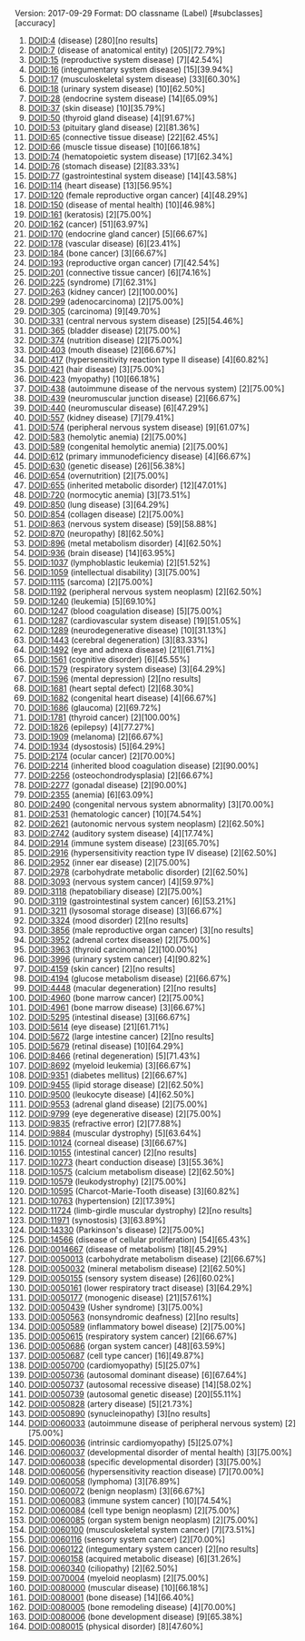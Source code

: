 Version: 2017-09-29
Format: DO classname (Label) [#subclasses][accuracy]

1. [DOID:4](markdown/DOID_4.md) (disease) [280][no results]
1. [DOID:7](markdown/DOID_7.md) (disease of anatomical entity) [205][72.79%]
1. [DOID:15](markdown/DOID_15.md) (reproductive system disease) [7][42.54%]
1. [DOID:16](markdown/DOID_16.md) (integumentary system disease) [15][39.94%]
1. [DOID:17](markdown/DOID_17.md) (musculoskeletal system disease) [33][60.30%]
1. [DOID:18](markdown/DOID_18.md) (urinary system disease) [10][62.50%]
1. [DOID:28](markdown/DOID_28.md) (endocrine system disease) [14][65.09%]
1. [DOID:37](markdown/DOID_37.md) (skin disease) [10][35.79%]
1. [DOID:50](markdown/DOID_50.md) (thyroid gland disease) [4][91.67%]
1. [DOID:53](markdown/DOID_53.md) (pituitary gland disease) [2][81.36%]
1. [DOID:65](markdown/DOID_65.md) (connective tissue disease) [22][62.45%]
1. [DOID:66](markdown/DOID_66.md) (muscle tissue disease) [10][66.18%]
1. [DOID:74](markdown/DOID_74.md) (hematopoietic system disease) [17][62.34%]
1. [DOID:76](markdown/DOID_76.md) (stomach disease) [2][83.33%]
1. [DOID:77](markdown/DOID_77.md) (gastrointestinal system disease) [14][43.58%]
1. [DOID:114](markdown/DOID_114.md) (heart disease) [13][56.95%]
1. [DOID:120](markdown/DOID_120.md) (female reproductive organ cancer) [4][48.29%]
1. [DOID:150](markdown/DOID_150.md) (disease of mental health) [10][46.98%]
1. [DOID:161](markdown/DOID_161.md) (keratosis) [2][75.00%]
1. [DOID:162](markdown/DOID_162.md) (cancer) [51][63.97%]
1. [DOID:170](markdown/DOID_170.md) (endocrine gland cancer) [5][66.67%]
1. [DOID:178](markdown/DOID_178.md) (vascular disease) [6][23.41%]
1. [DOID:184](markdown/DOID_184.md) (bone cancer) [3][66.67%]
1. [DOID:193](markdown/DOID_193.md) (reproductive organ cancer) [7][42.54%]
1. [DOID:201](markdown/DOID_201.md) (connective tissue cancer) [6][74.16%]
1. [DOID:225](markdown/DOID_225.md) (syndrome) [7][62.31%]
1. [DOID:263](markdown/DOID_263.md) (kidney cancer) [2][100.00%]
1. [DOID:299](markdown/DOID_299.md) (adenocarcinoma) [2][75.00%]
1. [DOID:305](markdown/DOID_305.md) (carcinoma) [9][49.70%]
1. [DOID:331](markdown/DOID_331.md) (central nervous system disease) [25][54.46%]
1. [DOID:365](markdown/DOID_365.md) (bladder disease) [2][75.00%]
1. [DOID:374](markdown/DOID_374.md) (nutrition disease) [2][75.00%]
1. [DOID:403](markdown/DOID_403.md) (mouth disease) [2][66.67%]
1. [DOID:417](markdown/DOID_417.md) (hypersensitivity reaction type II disease) [4][60.82%]
1. [DOID:421](markdown/DOID_421.md) (hair disease) [3][75.00%]
1. [DOID:423](markdown/DOID_423.md) (myopathy) [10][66.18%]
1. [DOID:438](markdown/DOID_438.md) (autoimmune disease of the nervous system) [2][75.00%]
1. [DOID:439](markdown/DOID_439.md) (neuromuscular junction disease) [2][66.67%]
1. [DOID:440](markdown/DOID_440.md) (neuromuscular disease) [6][47.29%]
1. [DOID:557](markdown/DOID_557.md) (kidney disease) [7][79.41%]
1. [DOID:574](markdown/DOID_574.md) (peripheral nervous system disease) [9][61.07%]
1. [DOID:583](markdown/DOID_583.md) (hemolytic anemia) [2][75.00%]
1. [DOID:589](markdown/DOID_589.md) (congenital hemolytic anemia) [2][75.00%]
1. [DOID:612](markdown/DOID_612.md) (primary immunodeficiency disease) [4][66.67%]
1. [DOID:630](markdown/DOID_630.md) (genetic disease) [26][56.38%]
1. [DOID:654](markdown/DOID_654.md) (overnutrition) [2][75.00%]
1. [DOID:655](markdown/DOID_655.md) (inherited metabolic disorder) [12][47.01%]
1. [DOID:720](markdown/DOID_720.md) (normocytic anemia) [3][73.51%]
1. [DOID:850](markdown/DOID_850.md) (lung disease) [3][64.29%]
1. [DOID:854](markdown/DOID_854.md) (collagen disease) [2][75.00%]
1. [DOID:863](markdown/DOID_863.md) (nervous system disease) [59][58.88%]
1. [DOID:870](markdown/DOID_870.md) (neuropathy) [8][62.50%]
1. [DOID:896](markdown/DOID_896.md) (metal metabolism disorder) [4][62.50%]
1. [DOID:936](markdown/DOID_936.md) (brain disease) [14][63.95%]
1. [DOID:1037](markdown/DOID_1037.md) (lymphoblastic leukemia) [2][51.52%]
1. [DOID:1059](markdown/DOID_1059.md) (intellectual disability) [3][75.00%]
1. [DOID:1115](markdown/DOID_1115.md) (sarcoma) [2][75.00%]
1. [DOID:1192](markdown/DOID_1192.md) (peripheral nervous system neoplasm) [2][62.50%]
1. [DOID:1240](markdown/DOID_1240.md) (leukemia) [5][69.10%]
1. [DOID:1247](markdown/DOID_1247.md) (blood coagulation disease) [5][75.00%]
1. [DOID:1287](markdown/DOID_1287.md) (cardiovascular system disease) [19][51.05%]
1. [DOID:1289](markdown/DOID_1289.md) (neurodegenerative disease) [10][31.13%]
1. [DOID:1443](markdown/DOID_1443.md) (cerebral degeneration) [3][83.33%]
1. [DOID:1492](markdown/DOID_1492.md) (eye and adnexa disease) [21][61.71%]
1. [DOID:1561](markdown/DOID_1561.md) (cognitive disorder) [6][45.55%]
1. [DOID:1579](markdown/DOID_1579.md) (respiratory system disease) [3][64.29%]
1. [DOID:1596](markdown/DOID_1596.md) (mental depression) [2][no results]
1. [DOID:1681](markdown/DOID_1681.md) (heart septal defect) [2][68.30%]
1. [DOID:1682](markdown/DOID_1682.md) (congenital heart disease) [4][66.67%]
1. [DOID:1686](markdown/DOID_1686.md) (glaucoma) [2][69.72%]
1. [DOID:1781](markdown/DOID_1781.md) (thyroid cancer) [2][100.00%]
1. [DOID:1826](markdown/DOID_1826.md) (epilepsy) [4][77.27%]
1. [DOID:1909](markdown/DOID_1909.md) (melanoma) [2][66.67%]
1. [DOID:1934](markdown/DOID_1934.md) (dysostosis) [5][64.29%]
1. [DOID:2174](markdown/DOID_2174.md) (ocular cancer) [2][70.00%]
1. [DOID:2214](markdown/DOID_2214.md) (inherited blood coagulation disease) [2][90.00%]
1. [DOID:2256](markdown/DOID_2256.md) (osteochondrodysplasia) [2][66.67%]
1. [DOID:2277](markdown/DOID_2277.md) (gonadal disease) [2][90.00%]
1. [DOID:2355](markdown/DOID_2355.md) (anemia) [6][63.09%]
1. [DOID:2490](markdown/DOID_2490.md) (congenital nervous system abnormality) [3][70.00%]
1. [DOID:2531](markdown/DOID_2531.md) (hematologic cancer) [10][74.54%]
1. [DOID:2621](markdown/DOID_2621.md) (autonomic nervous system neoplasm) [2][62.50%]
1. [DOID:2742](markdown/DOID_2742.md) (auditory system disease) [4][17.74%]
1. [DOID:2914](markdown/DOID_2914.md) (immune system disease) [23][65.70%]
1. [DOID:2916](markdown/DOID_2916.md) (hypersensitivity reaction type IV disease) [2][62.50%]
1. [DOID:2952](markdown/DOID_2952.md) (inner ear disease) [2][75.00%]
1. [DOID:2978](markdown/DOID_2978.md) (carbohydrate metabolic disorder) [2][62.50%]
1. [DOID:3093](markdown/DOID_3093.md) (nervous system cancer) [4][59.97%]
1. [DOID:3118](markdown/DOID_3118.md) (hepatobiliary disease) [2][75.00%]
1. [DOID:3119](markdown/DOID_3119.md) (gastrointestinal system cancer) [6][53.21%]
1. [DOID:3211](markdown/DOID_3211.md) (lysosomal storage disease) [3][66.67%]
1. [DOID:3324](markdown/DOID_3324.md) (mood disorder) [2][no results]
1. [DOID:3856](markdown/DOID_3856.md) (male reproductive organ cancer) [3][no results]
1. [DOID:3952](markdown/DOID_3952.md) (adrenal cortex disease) [2][75.00%]
1. [DOID:3963](markdown/DOID_3963.md) (thyroid carcinoma) [2][100.00%]
1. [DOID:3996](markdown/DOID_3996.md) (urinary system cancer) [4][90.82%]
1. [DOID:4159](markdown/DOID_4159.md) (skin cancer) [2][no results]
1. [DOID:4194](markdown/DOID_4194.md) (glucose metabolism disease) [2][66.67%]
1. [DOID:4448](markdown/DOID_4448.md) (macular degeneration) [2][no results]
1. [DOID:4960](markdown/DOID_4960.md) (bone marrow cancer) [2][75.00%]
1. [DOID:4961](markdown/DOID_4961.md) (bone marrow disease) [3][66.67%]
1. [DOID:5295](markdown/DOID_5295.md) (intestinal disease) [3][66.67%]
1. [DOID:5614](markdown/DOID_5614.md) (eye disease) [21][61.71%]
1. [DOID:5672](markdown/DOID_5672.md) (large intestine cancer) [2][no results]
1. [DOID:5679](markdown/DOID_5679.md) (retinal disease) [10][64.29%]
1. [DOID:8466](markdown/DOID_8466.md) (retinal degeneration) [5][71.43%]
1. [DOID:8692](markdown/DOID_8692.md) (myeloid leukemia) [3][66.67%]
1. [DOID:9351](markdown/DOID_9351.md) (diabetes mellitus) [2][66.67%]
1. [DOID:9455](markdown/DOID_9455.md) (lipid storage disease) [2][62.50%]
1. [DOID:9500](markdown/DOID_9500.md) (leukocyte disease) [4][62.50%]
1. [DOID:9553](markdown/DOID_9553.md) (adrenal gland disease) [2][75.00%]
1. [DOID:9799](markdown/DOID_9799.md) (eye degenerative disease) [2][75.00%]
1. [DOID:9835](markdown/DOID_9835.md) (refractive error) [2][77.88%]
1. [DOID:9884](markdown/DOID_9884.md) (muscular dystrophy) [5][63.64%]
1. [DOID:10124](markdown/DOID_10124.md) (corneal disease) [3][66.67%]
1. [DOID:10155](markdown/DOID_10155.md) (intestinal cancer) [2][no results]
1. [DOID:10273](markdown/DOID_10273.md) (heart conduction disease) [3][55.36%]
1. [DOID:10575](markdown/DOID_10575.md) (calcium metabolism disease) [2][62.50%]
1. [DOID:10579](markdown/DOID_10579.md) (leukodystrophy) [2][75.00%]
1. [DOID:10595](markdown/DOID_10595.md) (Charcot-Marie-Tooth disease) [3][60.82%]
1. [DOID:10763](markdown/DOID_10763.md) (hypertension) [2][17.39%]
1. [DOID:11724](markdown/DOID_11724.md) (limb-girdle muscular dystrophy) [2][no results]
1. [DOID:11971](markdown/DOID_11971.md) (synostosis) [3][63.89%]
1. [DOID:14330](markdown/DOID_14330.md) (Parkinson's disease) [2][75.00%]
1. [DOID:14566](markdown/DOID_14566.md) (disease of cellular proliferation) [54][65.43%]
1. [DOID:0014667](markdown/DOID_0014667.md) (disease of metabolism) [18][45.29%]
1. [DOID:0050013](markdown/DOID_0050013.md) (carbohydrate metabolism disease) [2][66.67%]
1. [DOID:0050032](markdown/DOID_0050032.md) (mineral metabolism disease) [2][62.50%]
1. [DOID:0050155](markdown/DOID_0050155.md) (sensory system disease) [26][60.02%]
1. [DOID:0050161](markdown/DOID_0050161.md) (lower respiratory tract disease) [3][64.29%]
1. [DOID:0050177](markdown/DOID_0050177.md) (monogenic disease) [21][57.61%]
1. [DOID:0050439](markdown/DOID_0050439.md) (Usher syndrome) [3][75.00%]
1. [DOID:0050563](markdown/DOID_0050563.md) (nonsyndromic deafness) [2][no results]
1. [DOID:0050589](markdown/DOID_0050589.md) (inflammatory bowel disease) [2][75.00%]
1. [DOID:0050615](markdown/DOID_0050615.md) (respiratory system cancer) [2][66.67%]
1. [DOID:0050686](markdown/DOID_0050686.md) (organ system cancer) [48][63.59%]
1. [DOID:0050687](markdown/DOID_0050687.md) (cell type cancer) [16][49.87%]
1. [DOID:0050700](markdown/DOID_0050700.md) (cardiomyopathy) [5][25.07%]
1. [DOID:0050736](markdown/DOID_0050736.md) (autosomal dominant disease) [6][67.64%]
1. [DOID:0050737](markdown/DOID_0050737.md) (autosomal recessive disease) [14][58.02%]
1. [DOID:0050739](markdown/DOID_0050739.md) (autosomal genetic disease) [20][55.11%]
1. [DOID:0050828](markdown/DOID_0050828.md) (artery disease) [5][21.73%]
1. [DOID:0050890](markdown/DOID_0050890.md) (synucleinopathy) [3][no results]
1. [DOID:0060033](markdown/DOID_0060033.md) (autoimmune disease of peripheral nervous system) [2][75.00%]
1. [DOID:0060036](markdown/DOID_0060036.md) (intrinsic cardiomyopathy) [5][25.07%]
1. [DOID:0060037](markdown/DOID_0060037.md) (developmental disorder of mental health) [3][75.00%]
1. [DOID:0060038](markdown/DOID_0060038.md) (specific developmental disorder) [3][75.00%]
1. [DOID:0060056](markdown/DOID_0060056.md) (hypersensitivity reaction disease) [7][70.00%]
1. [DOID:0060058](markdown/DOID_0060058.md) (lymphoma) [3][76.89%]
1. [DOID:0060072](markdown/DOID_0060072.md) (benign neoplasm) [3][66.67%]
1. [DOID:0060083](markdown/DOID_0060083.md) (immune system cancer) [10][74.54%]
1. [DOID:0060084](markdown/DOID_0060084.md) (cell type benign neoplasm) [2][75.00%]
1. [DOID:0060085](markdown/DOID_0060085.md) (organ system benign neoplasm) [2][75.00%]
1. [DOID:0060100](markdown/DOID_0060100.md) (musculoskeletal system cancer) [7][73.51%]
1. [DOID:0060116](markdown/DOID_0060116.md) (sensory system cancer) [2][70.00%]
1. [DOID:0060122](markdown/DOID_0060122.md) (integumentary system cancer) [2][no results]
1. [DOID:0060158](markdown/DOID_0060158.md) (acquired metabolic disease) [6][31.26%]
1. [DOID:0060340](markdown/DOID_0060340.md) (ciliopathy) [2][62.50%]
1. [DOID:0070004](markdown/DOID_0070004.md) (myeloid neoplasm) [2][75.00%]
1. [DOID:0080000](markdown/DOID_0080000.md) (muscular disease) [10][66.18%]
1. [DOID:0080001](markdown/DOID_0080001.md) (bone disease) [14][66.40%]
1. [DOID:0080005](markdown/DOID_0080005.md) (bone remodeling disease) [4][70.00%]
1. [DOID:0080006](markdown/DOID_0080006.md) (bone development disease) [9][65.38%]
1. [DOID:0080015](markdown/DOID_0080015.md) (physical disorder) [8][47.60%]

